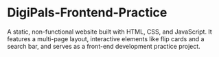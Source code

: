 # DigiPals-Frontend-Practice
A static, non-functional website built with HTML, CSS, and JavaScript. It features a multi-page layout, interactive elements like flip cards and a search bar, and serves as a front-end development practice project.
